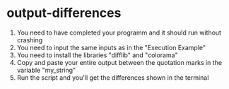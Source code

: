 # output-differences

1. You need to have completed your programm and it should run without crashing
2. You need to input the same inputs as in the "Execution Example"
3. You need to install the libraries "difflib" and "colorama"
4. Copy and paste your entire output between the quotation marks in the variable "my_string"
5. Run the script and you'll get the differences shown in the terminal
